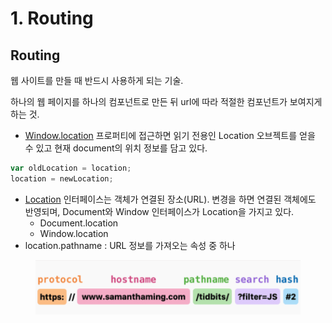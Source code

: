 # 1. Routing

## Routing

웹 사이트를 만들 때 반드시 사용하게 되는 기술.

하나의 웹 페이지를 하나의 컴포넌트로 만든 뒤 url에 따라 적절한 컴포넌트가 보여지게 하는 것.

* [Window.location](https://developer.mozilla.org/ko/docs/Web/API/Window/location) 프로퍼티에 접근하면 읽기 전용인 Location 오브젝트를 얻을 수 있고 현재 document의 위치 정보를 담고 있다.

```typescript
var oldLocation = location;
location = newLocation;
```

* [Location](https://developer.mozilla.org/ko/docs/Web/API/Location) 인터페이스는 객체가 연결된 장소(URL). 변경을 하면 연결된 객체에도 반영되며, Document와 Window 인터페이스가 Location을 가지고 있다.
  * Document.location
  * Window.location
* location.pathname : URL 정보를 가져오는 속성 중 하나

<figure><img src="../../.gitbook/assets/image (1).png" alt=""><figcaption></figcaption></figure>



